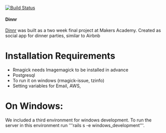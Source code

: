 [![Build Status](https://travis-ci.org/Dinnr-Makers/Dinnr.svg?branch=master)](https://travis-ci.org/Dinnr-Makers/Dinnr)

#### Dinnr

[Dinnr](https://dinnr.herokuapp.com) was built as a two week final project at Makers Academy. Created as social app for dinner parties, similar to Airbnb


# Installation Requirements

- Rmagick needs Imagemagick to be installed in advance
- Postgresql
- To run it on windows (rmagick-issue, tzinfo)
- Setting variables for Email, AWS, 


# On Windows:
We included a third environment for windows development. To run the server in this environment run '''rails s -e windows_development'''.